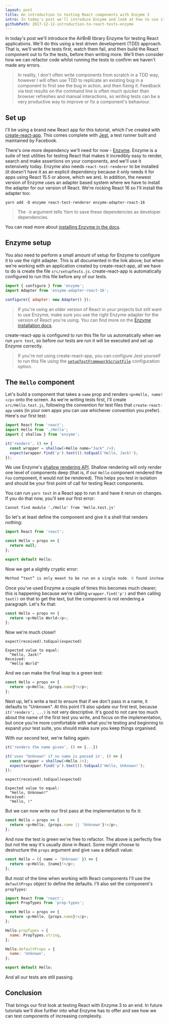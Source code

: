 ```yaml
---
layout: post
title: An introduction to testing React components with Enzyme 3
intro: In today's post we'll introduce Enzyme and look at how to use it to test a basic React component.
githubPath: 2017-12-12-introduction-to-react-tests-enzyme
---
```


In today's post we'll introduce the AirBnB library Enzyme for testing React
applications. We'll do this using a test driven development (TDD) approach. That
is, we'll write the tests first, watch them fail, and then build the React
component out to fix the tests, before then writing more. We'll then consider
how we can refactor code whilst running the tests to confirm we haven't made any
errors.

> In reality, I don't often write components from scratch in a TDD way, however
> I will often use TDD to replicate an existing bug in a component to first see
> the bug in action, and then fixing it. Feedback via test results on the
> command line is often much quicker than browser refreshes and manual
> interactions, so writing tests can be a very productive way to improve or fix
> a component's behaviour.

## Set up

I'll be using a brand new React app for this tutorial, which I've created with
[create-react-app](https://github.com/facebookincubator/create-react-app). This
comes complete with [Jest](https://facebook.github.io/jest/), a test runner
built and maintained by Facebook.

There's one more dependency we'll need for now -
[Enzyme](https://github.com/airbnb/enzyme). Enzyme is a suite of test utilities
for testing React that makes it incredibly easy to render, search and make
assertions on your components, and we'll use it extensively today. Enzyme also
needs `react-test-renderer` to be installed (it doesn't have it as an explicit
dependency because it only needs it for apps using React 15.5 or above, which we
are). In addition, the newest version of Enzyme uses an adapter based system
where we have to install the adapter for our version of React. We're rocking
React 16 so I'll install the adapter too:

```
yarn add -D enzyme react-test-renderer enzyme-adapter-react-16
```

> The `-D` argument tells Yarn to save these dependencies as developer
> dependencies.

You can read more about
[installing Enzyme in the docs](http://airbnb.io/enzyme/docs/installation/index.html).

## Enzyme setup

You also need to perform a small amount of setup for Enzyme to configure it to
use the right adapter. This is all documented in the link above; but when we're
working with an application created by create-react-app, all we have to do is
create the file `src/setupTests.js`. create-react-app is automatically
configured to run this file before any of our tests.

```js
import { configure } from 'enzyme';
import Adapter from 'enzyme-adapter-react-16';

configure({ adapter: new Adapter() });
```

> If you're using an older version of React in your projects but still want to
> use Enzyme, make sure you use the right Enzyme adapter for the version of
> React you're using. You can find more on the
> [Enzyme installation docs](https://github.com/airbnb/enzyme#installation).

create-react-app is configured to run this file for us automatically when we run
`yarn test`, so before our tests are run it will be executed and set up Enzyme
correctly.

> If you're not using create-react-app, you can configure Jest yourself to run
> this file using the
> [`setupTestFrameworkScriptFile`](https://facebook.github.io/jest/docs/en/configuration.html#setuptestframeworkscriptfile-string)
> configuration option.

## The `Hello` component

Let's build a component that takes a `name` prop and renders `<p>Hello, name!</p>` onto the screen. As we're writing tests first, I'll create
`src/Hello.test.js`, following the convention for test files that
`create-react-app` uses (in your own apps you can use whichever convention you
prefer). Here's our first test:

```js
import React from 'react';
import Hello from './Hello';
import { shallow } from 'enzyme';

it('renders', () => {
  const wrapper = shallow(<Hello name="Jack" />);
  expect(wrapper.find('p').text()).toEqual('Hello, Jack!');
});
```

We use Enzyme's
[shallow rendering API](https://github.com/airbnb/enzyme/blob/master/docs/api/shallow.md).
Shallow rendering will only render one level of components deep (that is, if our
`Hello` component rendered the `Foo` component, it would not be rendered). This
helps you test in isolation and should be your first point of call for testing
React components.

You can run `yarn test` in a React app to run it and have it rerun on changes.
If you do that now, you'll see our first error:

```
Cannot find module './Hello' from 'Hello.test.js'
```

So let's at least define the component and give it a shell that renders nothing:

```js
import React from 'react';

const Hello = props => {
  return null;
};

export default Hello;
```

Now we get a slightly cryptic error:

```js
Method “text” is only meant to be run on a single node. 0 found instead.
```

Once you've used Enzyme a couple of times this becomes much clearer; this is
happening because we're calling `wrapper.find('p')` and then calling `text()` on
that to get the text, but the component is not rendering a paragraph. Let's fix
that:

```js
const Hello = props => {
  return <p>Hello World</p>;
};
```

Now we're much closer!

```
expect(received).toEqual(expected)

Expected value to equal:
  "Hello, Jack!"
Received:
  "Hello World"
```

And we can make the final leap to a green test:

```js
const Hello = props => {
  return <p>Hello, {props.name}!</p>;
};
```

Next up, let's write a test to ensure that if we don't pass in a name, it
defaults to "Unknown". At this point I'll also update our first test, because
`it('renders', ...)` is not very descriptive. It's good to not care too much
about the name of the first test you write, and focus on the implementation, but
once you're more comfortable with what you're testing and beginning to expand
your test suite, you should make sure you keep things organised.

With our second test, we're failing again:

```js
it('renders the name given', () => {...})

it('uses "Unknown" if no name is passed in', () => {
  const wrapper = shallow(<Hello />);
  expect(wrapper.find('p').text()).toEqual('Hello, Unknown!');
});
```

```
expect(received).toEqual(expected)

Expected value to equal:
  "Hello, Unknown!"
Received:
  "Hello, !"
```

But we can now write our first pass at the implementation to fix it:

```js
const Hello = props => {
  return <p>Hello, {props.name || 'Unknown'}!</p>;
};
```

And now the test is green we're free to refactor. The above is perfectly fine
but not the way it's usually done in React. Some might choose to destructure the
`props` argument and give `name` a default value:

```js
const Hello = ({ name = 'Unknown' }) => {
  return <p>Hello, {name}!</p>;
};
```

But most of the time when working with React components I'll use the
`defaultProps` object to define the defaults. I'll also set the component's
`propTypes`:

```js
import React from 'react';
import PropTypes from 'prop-types';

const Hello = props => {
  return <p>Hello, {props.name}!</p>;
};

Hello.propTypes = {
  name: PropTypes.string,
};

Hello.defaultProps = {
  name: 'Unknown',
};

export default Hello;
```

And all our tests are still passing.

## Conclusion

That brings our first look at testing React with Enzyme 3 to an end. In future
tutorials we'll dive further into what Enzyme has to offer and see how we can
test components of increasing complexity.
